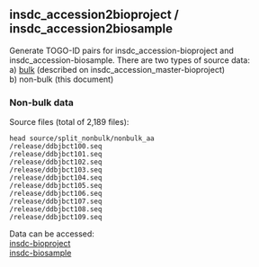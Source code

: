 ## insdc_accession2bioproject / insdc_accession2biosample

Generate TOGO-ID pairs for insdc_accession-bioproject and insdc_accession-biosample. There are two types of source data: </br>
a) [bulk](https://github.com/ddbj/ddbj-utils/tree/main/insdc_master-bioproject) (described on insdc_accession_master-bioproject)</br>
b) non-bulk (this document)</br>

### Non-bulk data
Source files (total of 2,189 files):
```
head source/split_nonbulk/nonbulk_aa
/release/ddbjbct100.seq
/release/ddbjbct101.seq
/release/ddbjbct102.seq
/release/ddbjbct103.seq
/release/ddbjbct104.seq
/release/ddbjbct105.seq
/release/ddbjbct106.seq
/release/ddbjbct107.seq
/release/ddbjbct108.seq
/release/ddbjbct109.seq
```
Data can be accessed:</br>
[insdc-bioproject](https://ddbj.nig.ac.jp/public/rdf/dblink/insdc-bioproject/)</br>
[insdc-biosample](https://ddbj.nig.ac.jp/public/rdf/dblink/insdc-biosample/)</br>

